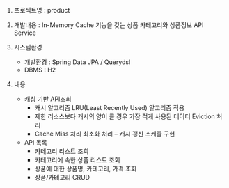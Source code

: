 1. 프로젝트명 : product
2. 개발내용 : In-Memory Cache 기능을 갖는 상품 카테고리와 상품정보 API Service
3. 시스템환경 
   * 개발환경 : Spring Data JPA / Querydsl
   * DBMS : H2

4. 내용

   * 캐싱 기반  API조회
     * 캐시 알고리즘 LRU(Least Recently Used) 알고리즘 적용
     * 제한 리소스보다 캐시의 양이 클 경우 가장 적게 사용된 데이터 Eviction 처리
     * Cache Miss 처리 최소화 처리 – 캐시 갱신 스케줄 구현
   * API 목록
       * 카테고리 리스트 조회 
       * 카테고리에 속한 상품 리스트 조회
       * 상품에 대한 상품명, 카테고리, 가격 조회
       * 상품/카테고리 CRUD
